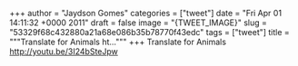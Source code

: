 
+++
author = "Jaydson Gomes"
categories = ["tweet"]
date = "Fri Apr 01 14:11:32 +0000 2011"
draft = false
image = "{TWEET_IMAGE}"
slug = "53329f68c432880a21a68e086b35b78770f43edc"
tags = ["tweet"]
title = """Translate for Animals  ht..."""
+++
Translate for Animals  http://youtu.be/3I24bSteJpw
